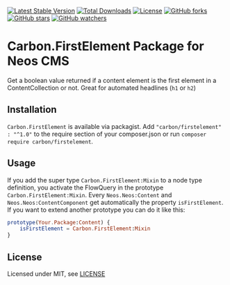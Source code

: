 [![Latest Stable Version](https://poser.pugx.org/carbon/firstelement/v/stable)](https://packagist.org/packages/carbon/firstelement)
[![Total Downloads](https://poser.pugx.org/carbon/firstelement/downloads)](https://packagist.org/packages/carbon/firstelement)
[![License](https://poser.pugx.org/carbon/firstelement/license)](LICENSE)
[![GitHub forks](https://img.shields.io/github/forks/CarbonPackages/Carbon.FirstElement.svg?style=social&label=Fork)](https://github.com/CarbonPackages/Carbon.FirstElement/fork)
[![GitHub stars](https://img.shields.io/github/stars/CarbonPackages/Carbon.FirstElement.svg?style=social&label=Stars)](https://github.com/CarbonPackages/Carbon.FirstElement/stargazers)
[![GitHub watchers](https://img.shields.io/github/watchers/CarbonPackages/Carbon.FirstElement.svg?style=social&label=Watch)](https://github.com/CarbonPackages/Carbon.FirstElement/subscription)

# Carbon.FirstElement Package for Neos CMS

Get a boolean value returned if a content element is the first element in a ContentCollection or not. Great for automated headlines (`h1` or `h2`)

## Installation

`Carbon.FirstElement` is available via packagist. Add `"carbon/firstelement" : "^1.0"`
to the require section of your composer.json or run `composer require carbon/firstelement`.

## Usage

If you add the super type `Carbon.FirstElement:Mixin` to a node type definition, you activate the FlowQuery in the prototype `Carbon.FirstElement:Mixin`. Every `Neos.Neos:Content` and `Neos.Neos:ContentComponent` get automatically the property `isFirstElement`. If you want to extend another prototype you can do it like this:

```elm
prototype(Your.Package:Content) {
    isFirstElement = Carbon.FirstElement:Mixin
}
```

## License

Licensed under MIT, see [LICENSE](LICENSE)
